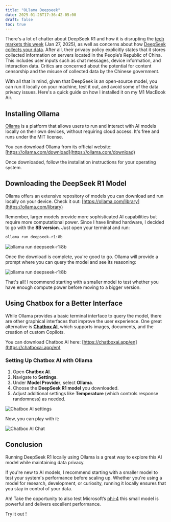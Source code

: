 ```yaml
---
title: "OLlama Deepseek"
date: 2025-01-28T17:36:42-05:00
draft: false
toc: true
---
```


There's a lot of chatter about DeepSeek R1 and how it is disrupting the [tech markets this week](https://www.theverge.com/ai-artificial-intelligence/598846/deepseek-big-tech-ai-industry-nvidia-impac) (Jan 27, 2025), as well as concerns about how [DeepSeek collects your data](https://www.wired.com/story/deepseek-ai-china-privacy-data/). After all, their privacy policy explicitly states that it stores collected information on servers located in the People’s Republic of China. This includes user inputs such as chat messages, device information, and interaction data. Critics are concerned about the potential for content censorship and the misuse of collected data by the Chinese government. 

With all that in mind, given that DeepSeek is an open-source model, you can run it locally on your machine, test it out, and avoid some of the data privacy issues. Here's a quick guide on how I installed it on my M1 MacBook Air.

## Installing Ollama
[Ollama](https://ollama.com) is a platform that allows users to run and interact with AI models locally on their own devices, without requiring cloud access. It's free and runs under the MIT license.

You can download Ollama from its official website: [https://ollama.com/download](https://ollama.com/download)

Once downloaded, follow the installation instructions for your operating system.

## Downloading the DeepSeek R1 Model

Ollama offers an extensive repository of models you can download and run locally on your device. Check it out: [https://ollama.com/library](https://ollama.com/library)

Remember, larger models provide more sophisticated AI capabilities but require more computational power. Since I have limited hardware, I decided to go with the **8B version**. Just open your terminal and run:

```bash
ollama run deepseek-r1:8b
```

![ollama run deepseek-r1:8b](/images/ollama_run.png)

Once the download is complete, you're good to go. Ollama will provide a prompt where you can query the model and see its reasoning:

![ollama run deepseek-r1:8b](/images/ollama_query1.png)

That's all! I recommend starting with a smaller model to test whether you have enough compute power before moving to a bigger version.

## Using Chatbox for a Better Interface

While Ollama provides a basic terminal interface to query the model, there are other graphical interfaces that improve the user experience. One great alternative is **[Chatbox AI](https://chatboxai.app/en)**, which supports images, documents, and the creation of custom Copilots.

You can download Chatbox AI here: [https://chatboxai.app/en](https://chatboxai.app/en)

### Setting Up Chatbox AI with Ollama
1. Open **Chatbox AI**.
2. Navigate to **Settings**.
3. Under **Model Provider**, select **Ollama**.
4. Choose the **DeepSeek R1 model** you downloaded.
5. Adjust additional settings like **Temperature** (which controls response randomness) as needed.

![Chatbox AI settings](/images/chatbox_ai.png)

Now, you can play with it:

![Chatbox AI Chat](/images/chatbox_ai_2.png)


## Conclusion

Running DeepSeek R1 locally using Ollama is a great way to explore this AI model while maintaining data privacy. 

If you're new to AI models, I recommend starting with a smaller model to test your system's performance before scaling up. Whether you're using a model for research, development, or curiosity, running it locally ensures that you stay in control of your data. 

Ah! Take the opportunity to also test Microsoft’s [phi-4](https://ollama.com/library/phi4) this small model is powerful and delivers excellent performance.

Try it out !